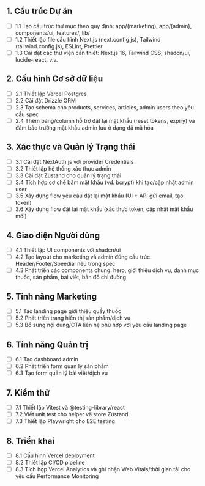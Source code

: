 ## 1. Cấu trúc Dự án
- [ ] 1.1 Tạo cấu trúc thư mục theo quy định: app/(marketing), app/(admin), components/ui, features/, lib/
- [ ] 1.2 Thiết lập file cấu hình Next.js (next.config.js), Tailwind (tailwind.config.js), ESLint, Prettier
- [ ] 1.3 Cài đặt các thư viện cần thiết: Next.js 16, Tailwind CSS, shadcn/ui, lucide-react, v.v.

## 2. Cấu hình Cơ sở dữ liệu
- [ ] 2.1 Thiết lập Vercel Postgres
- [ ] 2.2 Cài đặt Drizzle ORM
- [ ] 2.3 Tạo schema cho products, services, articles, admin users theo yêu cầu spec
- [ ] 2.4 Thêm bảng/column hỗ trợ đặt lại mật khẩu (reset tokens, expiry) và đảm bảo trường mật khẩu admin lưu ở dạng đã mã hóa

## 3. Xác thực và Quản lý Trạng thái
- [ ] 3.1 Cài đặt NextAuth.js với provider Credentials
- [ ] 3.2 Thiết lập hệ thống xác thực admin
- [ ] 3.3 Cài đặt Zustand cho quản lý trạng thái
- [ ] 3.4 Tích hợp cơ chế băm mật khẩu (vd. bcrypt) khi tạo/cập nhật admin user
- [ ] 3.5 Xây dựng flow yêu cầu đặt lại mật khẩu (UI + API gửi email, tạo token)
- [ ] 3.6 Xây dựng flow đặt lại mật khẩu (xác thực token, cập nhật mật khẩu mới)

## 4. Giao diện Người dùng
- [ ] 4.1 Thiết lập UI components với shadcn/ui
- [ ] 4.2 Tạo layout cho marketing và admin đúng cấu trúc Header/Footer/Speedial nêu trong spec
- [ ] 4.3 Phát triển các components chung: hero, giới thiệu dịch vụ, danh mục thuốc, sản phẩm, bài viết, bản đồ chỉ đường

## 5. Tính năng Marketing
- [ ] 5.1 Tạo landing page giới thiệu quầy thuốc
- [ ] 5.2 Phát triển trang hiển thị sản phẩm/dịch vụ
- [ ] 5.3 Bổ sung nội dung/CTA liên hệ phù hợp với yêu cầu landing page

## 6. Tính năng Quản trị
- [ ] 6.1 Tạo dashboard admin
- [ ] 6.2 Phát triển form quản lý sản phẩm
- [ ] 6.3 Tạo form quản lý bài viết/dịch vụ

## 7. Kiểm thử
- [ ] 7.1 Thiết lập Vitest và @testing-library/react
- [ ] 7.2 Viết unit test cho helper và store Zustand
- [ ] 7.3 Thiết lập Playwright cho E2E testing

## 8. Triển khai
- [ ] 8.1 Cấu hình Vercel deployment
- [ ] 8.2 Thiết lập CI/CD pipeline
- [ ] 8.3 Tích hợp Vercel Analytics và ghi nhận Web Vitals/thời gian tải cho yêu cầu Performance Monitoring
